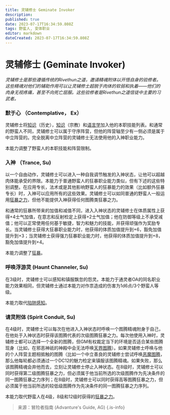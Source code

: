 ```yaml
---
title: 灵辅修士 Geminate Invoker
description: 
published: true
date: 2023-07-17T16:34:59.808Z
tags: 野蛮人, 变体职业
editor: markdown
dateCreated: 2023-07-17T16:34:59.808Z
---
```


# 灵辅修士 (Geminate Invoker)
*灵辅修士是那些遵循传统的Rivethun之道，邀请精魂附体以开悟自身的验修者。这些精魂对他们的辅助作用可以让灵辅修士超脱于肉体的软弱和执着——他们的肉身无视疼痛，甚至不向死亡屈服。这些验修者是Rivethun之道信徒中主要的习武者。*
 
### 默于心 （Contemplative， Ex）
灵辅修士将[知识](/技能/知识)（历史），[知识](/技能/知识)（宗教）和[语言学](/技能/语言学)加入他的本职技能列表。和通常的野蛮人不同，灵辅修士可以属于守序阵营，但他的阵营轴至少有一侧必须是属于中立阵营的。完全脱离中立阵营的灵辅修士无法使用他的入神职业能力。

本能力调整了野蛮人的本职技能和阵营限制。

### 入神 （Trance, Su)
以一个自由动作，灵辅修士可以进入一种自我调节触发的入神状态，让他可以超越肉体能承受的界限。本能力于普通野蛮人的狂暴职业能力类似，但有下述的这些特别调整。在应用专长，法术或是其他影响野蛮人的狂暴能力的效果（比如额外狂暴专长）时，入神可以应用所有的这些效果。灵辅修士可以如同普通的野蛮人一般运用[狂暴之力](/野蛮人#狂暴之力-rage-powers-ex)，但他不能提供入神获得任何图腾类狂暴之力。

和通常的狂暴所带来的加值和减值不同，进入入神状态的灵辅修士在体质属性上获得+4士气加值，在意志和反射检定上获得+2士气加值；他在防御等级上不承受减值；他可以正常使用任何基于敏捷，智力和魅力的技能，并获得顽强作为奖励专长。当灵辅修士获得大狂暴职业能力时，他获得的体质加值提升到+6，豁免加值提升到+3；当灵辅修士获得强力狂暴职业能力时，他获得的体质加值提升到+8，豁免加值提升到+4。
 
本能力调整了[狂暴](/野蛮人#狂暴-rage-ex)。

### 呼唤浮游灵 (Haunt Channeler, Su)
在3级时，灵辅修士可以感知和镇服飘忽的怨灵。本能力于通灵者OA的同名职业能力效果相同，但灵辅修士通过本能力对作祟造成的伤害为1d6点/3个野蛮人等级。

本能力取代[陷阱感知](/野蛮人#陷阱感知-trap-sense-ex)。

### 请灵附体 (Spirit Conduit, Su)
在4级时，灵辅修士可以每次在他进入入神状态时呼唤一个图腾精魂附身于自己，在他处于入神状态时获得该图腾代表的次级图腾狂暴之力。每次他使用入神时，灵辅修士都可以选择一个全新的图腾，但GM有权裁定当下的环境是否适合某些图腾现身（比如，在邪恶神祇的神殿中会无法呼唤[天界图腾](/狂暴之力/天界图腾)）。如果灵辅修士呼唤与他的个人阵营主题相抵触的图腾（比如一个中立善良的灵辅修士尝试呼唤[恶魔图腾](/狂暴之力/恶魔图腾)，那么他每轮都必须通过一个DC12的魅力检定来镇服该图腾精魂。如果失败，那么该图腾精魂会弃他而去，立刻让灵辅修士停止入神状态。在8级时，灵辅修士可以同时获得第二级图腾狂暴之力，但必须属于他当前所选的次级图腾作为先决条件的同一图腾狂暴之力序列；在8级时，灵辅修士可以同时获得高等图腾狂暴之力，但必须属于他当前所选的较低级图腾作为先决条件的同一图腾狂暴之力序列。

本能力取代野蛮人在4级，8级和12级时获得的[狂暴之力](/野蛮人#狂暴之力-rage-powers-ex)。

> 来源：冒险者指南 (Advanture's Guide, AG)
{.is-info}

